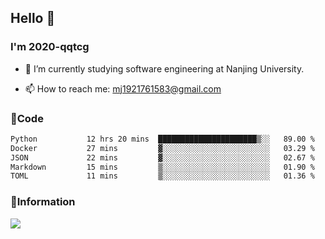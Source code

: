## Hello 👋


### I'm 2020-qqtcg

- 🔭 I’m currently studying software engineering at Nanjing University. 
<!-- - 🌱 I’m currently learning MLsys and -->
<!-- - 👯 I’m looking to collaborate on ... -->
<!-- - 🤔 I’m looking for help with ... -->
<!-- - 💬 Ask me about ... -->
- 📫 How to reach me: mj1921761583@gmail.com
<!-- - 😄 Pronouns: ... -->
<!-- - ⚡ Fun fact: ... -->

### 🌱Code
<!--START_SECTION:waka-->

```txt
Python           12 hrs 20 mins  ██████████████████████▒░░   89.00 %
Docker           27 mins         ▓░░░░░░░░░░░░░░░░░░░░░░░░   03.29 %
JSON             22 mins         ▓░░░░░░░░░░░░░░░░░░░░░░░░   02.67 %
Markdown         15 mins         ▒░░░░░░░░░░░░░░░░░░░░░░░░   01.90 %
TOML             11 mins         ▒░░░░░░░░░░░░░░░░░░░░░░░░   01.36 %
```

<!--END_SECTION:waka-->

### 💬Information
![](https://github-readme-stats.vercel.app/api?username=2020-qqtcg&theme=buefy&hide_border=false)


<!-- <div align="center"> <img src="https://github-readme-activity-graph.vercel.app/graph?username=2020-qqtcg&theme=minimal" /> </div> -->



